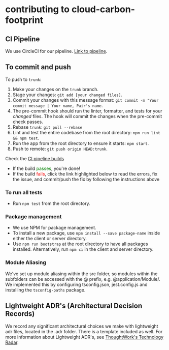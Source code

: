 # contributing to cloud-carbon-footprint

## CI Pipeline

We use CircleCI for our pipeline. [Link to pipeline](https://app.circleci.com/pipelines/github/dtoakley-tw/cloud-carbon-footprint).

## To commit and push

To push to `trunk`:

1. Make your changes on the `trunk` branch.
1. Stage your changes: `git add [your changed files]`.
1. Commit your changes with this message format: `git commit -m "Your commit message | Your name, Pair's name`.
1. The pre-commit hook should run the linter, formatter, and tests for your _changed_ files. The hook will commit the changes when the pre-commit check passes.
1. Rebase `trunk`: `git pull --rebase`
1. Lint and test the entire codebase from the root directory: `npm run lint && npm test`.
1. Run the app from the root directory to ensure it starts: `npm start`.
1. Push to remote: `git push origin HEAD:trunk`.

Check the [CI pipeline builds](https://app.circleci.com/pipelines/github/dtoakley-tw/cloud-carbon-footprint)

- If the build <span style="color:green">passes</span>, you're done!
- If the build <span style="color:red">fails</span>, click the link highlighted below to read the errors, fix the issue, and commit/push the fix by following the instructions above

### To run all tests

- Run `npm test` from the root directory.

### Package management

- We use NPM for package management.
- To install a new package, use `npm install --save package-name` inside either the client or server directory.
- Use `npm run bootstrap` at the root directory to have all packages installed. Alternatively, run `npm ci` in the client and server directory.

### Module Aliasing

We've set up module aliasing within the src folder, so modules within the subfolders can be accessed with the @ prefix, e.g. @application/Module/. We implemented this by configuring tsconfig.json, jest.config.js and installing the `tsconfig-paths` package.

## Lightweight ADR's (Architectural Decision Records)

We record any significant architectural choices we make with lightweight adr files, located in the .adr folder. There is a template included as well. For more information about Lightweight ADR's, see [ThoughtWork's Technology Radar](https://www.thoughtworks.com/radar/techniques/lightweight-architecture-decision-records).
